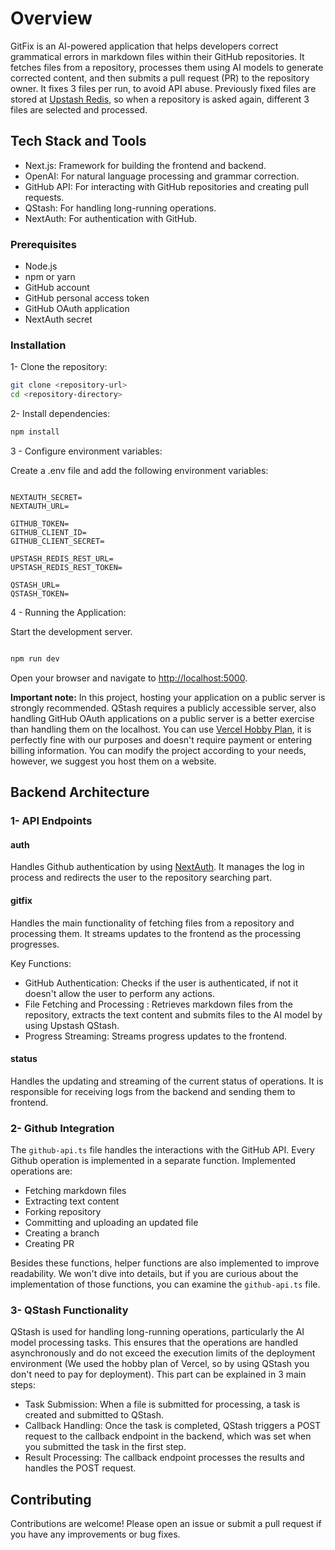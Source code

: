 # Overview

GitFix is an AI-powered application that helps developers correct grammatical errors in markdown files within their GitHub repositories. It fetches files from a repository, processes them using AI models to generate corrected content, and then submits a pull request (PR) to the repository owner. It fixes 3 files per run, to avoid API abuse. Previously fixed files are stored at [Upstash Redis](https://upstash.com/pricing/redis), so when a repository is asked again, different 3 files are selected and processed.

## Tech Stack and Tools

- Next.js: Framework for building the frontend and backend.
- OpenAI: For natural language processing and grammar correction.
- GitHub API: For interacting with GitHub repositories and creating pull requests.
- QStash: For handling long-running operations.
- NextAuth: For authentication with GitHub.
  
### Prerequisites

- Node.js
- npm or yarn
- GitHub account
- GitHub personal access token
- GitHub OAuth application
- NextAuth secret

### Installation

1- Clone the repository:

```bash
git clone <repository-url>
cd <repository-directory>
```

2- Install dependencies:

```bash
npm install
```

3 - Configure environment variables:

Create a .env file and add the following environment variables:

```env

NEXTAUTH_SECRET=
NEXTAUTH_URL=

GITHUB_TOKEN=
GITHUB_CLIENT_ID= 
GITHUB_CLIENT_SECRET=

UPSTASH_REDIS_REST_URL=
UPSTASH_REDIS_REST_TOKEN=

QSTASH_URL=
QSTASH_TOKEN=

```

4 - Running the Application:

Start the development server.

```bash

npm run dev
```

Open your browser and navigate to <http://localhost:5000>.

**Important note:** In this project, hosting your application on a public server is strongly recommended. QStash requires a publicly accessible server, also handling GitHub OAuth applications on a public server is a better exercise than handling them on the localhost. You can use [Vercel Hobby Plan](https://vercel.com/docs/accounts/plans/hobby), it is perfectly fine with our purposes and doesn't require payment or entering billing information. You can modify the project according to your needs, however, we suggest you host them on a website.

## Backend Architecture

### 1- API Endpoints

#### auth

Handles Github authentication by using [NextAuth](https://next-auth.js.org/). It manages the log in process and redirects the user to the repository searching part.

#### gitfix

Handles the main functionality of fetching files from a repository and processing them. It streams updates to the frontend as the processing progresses.

Key Functions:

- GitHub Authentication: Checks if the user is authenticated, if not it doesn't allow the user to perform any actions.
- File Fetching and Processing : Retrieves markdown files from the repository, extracts the text content and submits files to the AI model by using Upstash QStash.
- Progress Streaming: Streams progress updates to the frontend.
  
#### status

Handles the updating and streaming of the current status of operations. It is responsible for receiving logs from the backend and sending them to frontend.

### 2- Github Integration

The `github-api.ts` file handles the interactions with the GitHub API. Every Github operation is implemented in a separate function. Implemented operations are:

- Fetching markdown files
- Extracting text content
- Forking repository
- Committing and uploading an updated file
- Creating a branch
- Creating PR

Besides these functions, helper functions are also implemented to improve readability. We won't dive into details, but if you are curious about the implementation of those functions, you can examine the `github-api.ts` file.

### 3- QStash Functionality

QStash is used for handling long-running operations, particularly the AI model processing tasks. This ensures that the operations are handled asynchronously and do not exceed the execution limits of the deployment environment (We used the hobby plan of Vercel, so by using QStash you don't need to pay for deployment). This part can be explained in 3 main steps:

- Task Submission: When a file is submitted for processing, a task is created and submitted to QStash.
- Callback Handling: Once the task is completed, QStash triggers a POST request to the callback endpoint in the backend, which was set when you submitted the task in the first step.
- Result Processing: The callback endpoint processes the results and handles the POST request.

## Contributing

Contributions are welcome! Please open an issue or submit a pull request if you have any improvements or bug fixes.
